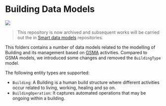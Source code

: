 # Building Data Models

![](https://nexus.lab.fiware.org/static/badges/statuses/deprecated.svg)

> This repository is now archived and subsequent works will be carried out the
> in [Smart data models](https://github.com/smart-data-models) repositories.

This folders contains a number of data models related to the modelling of
Building and its management based on
[GSMA](https://www.gsma.com/iot/iot-big-data/) activities. Compared to GSMA
models, we introduced some changes and removed the `BuildingType` model.

The following entity types are supported:

-   `Building`: A Building is a human build structure where different activities
    occur related to living, working, healing and so on.
-   `BuildingOperation`: It captures automated operations that may be ongoing
    within a building.
